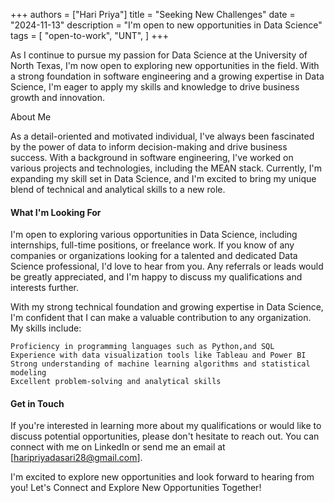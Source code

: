 +++
authors = ["Hari Priya"]
title = "Seeking New Challenges"
date = "2024-11-13"
description = "I'm open to new opportunities in Data Science"
tags = [
    "open-to-work",
    "UNT",
]
+++


As I continue to pursue my passion for Data Science at the University of North Texas, I'm now open to exploring new opportunities in the field. With a strong foundation in software engineering and a growing expertise in Data Science, I'm eager to apply my skills and knowledge to drive business growth and innovation.

About Me

As a detail-oriented and motivated individual, I've always been fascinated by the power of data to inform decision-making and drive business success. With a background in software engineering, I've worked on various projects and technologies, including the MEAN stack. Currently, I'm expanding my skill set in Data Science, and I'm excited to bring my unique blend of technical and analytical skills to a new role.

#### What I'm Looking For

I'm open to exploring various opportunities in Data Science, including internships, full-time positions, or freelance work. If you know of any companies or organizations looking for a talented and dedicated Data Science professional, I'd love to hear from you. Any referrals or leads would be greatly appreciated, and I'm happy to discuss my qualifications and interests further.


With my strong technical foundation and growing expertise in Data Science, I'm confident that I can make a valuable contribution to any organization. My skills include:

    Proficiency in programming languages such as Python,and SQL
    Experience with data visualization tools like Tableau and Power BI
    Strong understanding of machine learning algorithms and statistical modeling
    Excellent problem-solving and analytical skills

#### Get in Touch

If you're interested in learning more about my qualifications or would like to discuss potential opportunities, please don't hesitate to reach out. You can connect with me on LinkedIn or send me an email at [haripriyadasari28@gmail.com]. 

I'm excited to explore new opportunities and look forward to hearing from you!
Let's Connect and Explore New Opportunities Together!
